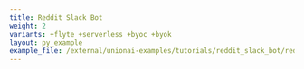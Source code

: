 ```yaml
---
title: Reddit Slack Bot
weight: 2
variants: +flyte +serverless +byoc +byok
layout: py_example
example_file: /external/unionai-examples/tutorials/reddit_slack_bot/reddit_slack_bot.py
---
```


